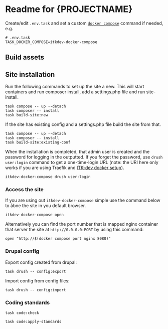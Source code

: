 # Readme for {PROJECTNAME}

Create/edit `.env.task` and set a custom [`docker compose`](https://docs.docker.com/compose/) command if needed, e.g.

``` shell
# .env.task
TASK_DOCKER_COMPOSE=itkdev-docker-compose
```

## Build assets

## Site installation

Run the following commands to set up the site a new. This will start containers
and run composer install, add a settings.php file and run site-install.

```shell name="site-new"
task compose -- up --detach
task composer -- install
task build-site:new
```

If the site has existing config and a settings.php file build the site from that.

```shell name="site-install"
task compose -- up --detach
task composer -- install
task build-site:existing-conf
```

When the installation is completed, that admin user is created and the password for logging in the outputted. If you
forget the password, use `drush user:login` command to get a one-time-login URL (note: the URI here only works if
you are using Traefik and [ITK-dev docker setup](https://github.com/itk-dev/devops_itkdev-docker)).

```shell name="site-login"
itkdev-docker-compose drush user:login
```

### Access the site

If you are using out `itkdev-docker-compose` simple use the command below to åbne the site in you default browser.

```shell name="site-open"
itkdev-docker-compose open
```

Alternatively you can find the port number that is mapped nginx container that server the site at `http://0.0.0.0:PORT`
by using this command:

```shell
open "http://$(docker compose port nginx 8080)"
```

### Drupal config

Export config created from drupal:

```shell
task drush -- config:export
```

Import config from config files:

```shell
task drush -- config:import
```

### Coding standards

```shell name=coding-standards-check
task code:check
```

```shell name=coding-standards-apply
task code:apply-standards
```